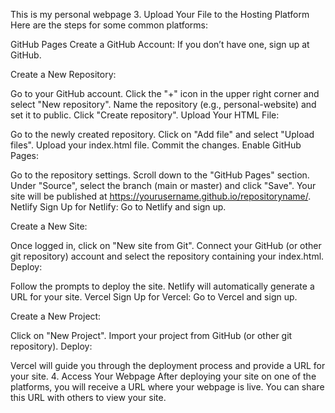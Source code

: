 This is my personal webpage
3. Upload Your File to the Hosting Platform
Here are the steps for some common platforms:

GitHub Pages
Create a GitHub Account: If you don’t have one, sign up at GitHub.

Create a New Repository:

Go to your GitHub account.
Click the "+" icon in the upper right corner and select "New repository".
Name the repository (e.g., personal-website) and set it to public.
Click "Create repository".
Upload Your HTML File:

Go to the newly created repository.
Click on "Add file" and select "Upload files".
Upload your index.html file.
Commit the changes.
Enable GitHub Pages:

Go to the repository settings.
Scroll down to the "GitHub Pages" section.
Under "Source", select the branch (main or master) and click "Save".
Your site will be published at https://yourusername.github.io/repositoryname/.
Netlify
Sign Up for Netlify: Go to Netlify and sign up.

Create a New Site:

Once logged in, click on "New site from Git".
Connect your GitHub (or other git repository) account and select the repository containing your index.html.
Deploy:

Follow the prompts to deploy the site. Netlify will automatically generate a URL for your site.
Vercel
Sign Up for Vercel: Go to Vercel and sign up.

Create a New Project:

Click on "New Project".
Import your project from GitHub (or other git repository).
Deploy:

Vercel will guide you through the deployment process and provide a URL for your site.
4. Access Your Webpage
After deploying your site on one of the platforms, you will receive a URL where your webpage is live. You can share this URL with others to view your site.
